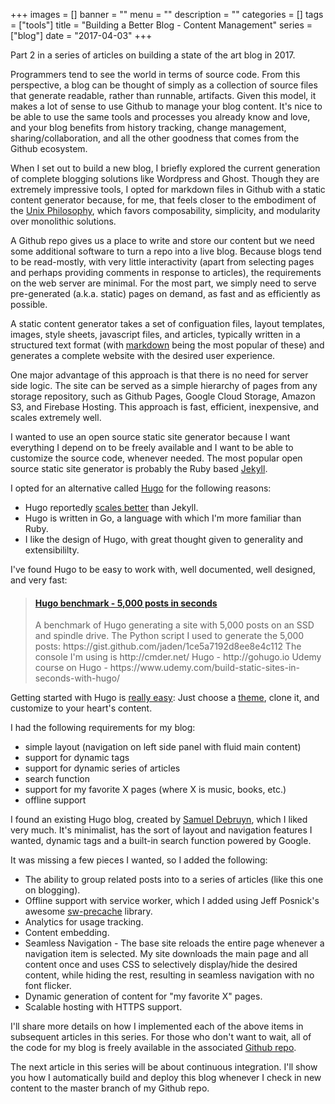 +++
images = []
banner = ""
menu = ""
description = ""
categories = []
tags = ["tools"]
title = "Building a Better Blog - Content Management"
series = ["blog"]
date = "2017-04-03"
+++

Part 2 in a series of articles on building a state of the art blog in 2017.<!--more-->

Programmers tend to see the world in terms of source code. From this perspective,
a blog can be thought
of simply as a collection of source files that generate readable, rather than runnable,
artifacts. Given this model, it makes a lot of sense to use Github to manage
your blog content. It's nice to be able to use the same tools and processes
you already know and love, and your blog benefits
from history tracking, change management, sharing/collaboration, and all the other
goodness that comes from the Github ecosystem.

When I set out to build a new blog, I briefly explored the current generation of
complete blogging solutions like Wordpress and Ghost. Though they are extremely
impressive tools, I opted for markdown files in Github with a
static content generator because, for me, that feels closer to the embodiment of the
[Unix Philosophy](https://en.wikipedia.org/wiki/Unix_philosophy), which favors
composability, simplicity, and modularity over monolithic solutions.

A Github repo gives us a place to write and store our content but we need some
additional software to turn a repo into a live blog. Because blogs tend to be
read-mostly, with very little interactivity (apart from selecting pages and perhaps
providing comments in response to articles), the requirements on the web server
are minimal. For the most part, we simply need to serve pre-generated
(a.k.a. static) pages on demand, as fast and as efficiently as possible.

A static content generator takes a set of configuation files, layout templates,
images, style sheets, javascript files, and articles, typically written in a structured text format
(with [markdown](https://en.wikipedia.org/wiki/Markdown) being the most popular of these)
and generates a complete website with the desired user experience.

One major advantage of this approach is that there is no need for server side logic.
The site can be served as a simple hierarchy of pages from any storage repository, 
such as Github Pages, Google Cloud Storage, Amazon S3, and Firebase Hosting.
This approach is fast, efficient, inexpensive, and scales extremely well.

I wanted to use an open source static site generator because I want everything
I depend on to be freely available and I want to be able to customize the source
code, whenever needed. The most popular open source static site generator is probably
the Ruby based [Jekyll](https://jekyllrb.com/).

I opted for an alternative called [Hugo](https://gohugo.io) for the following reasons:

* Hugo reportedly [scales better](https://novelist.xyz/tech/hugo-vs-jekyll-static-site-generator/) than Jekyll.
* Hugo is written in Go, a language with which I'm more familiar than Ruby.
* I like the design of Hugo, with great thought given to generality and extensibililty.

I've found Hugo to be easy to work with, well documented, well designed, and very fast:
<blockquote class="embedly-card" data-card-controls="0"><h4><a href="https://www.youtube.com/watch?v=CdiDYZ51a2o">Hugo benchmark - 5,000 posts in seconds</a></h4><p>A benchmark of Hugo generating a site with 5,000 posts on an SSD and spindle drive. The Python script I used to generate the 5,000 posts: https://gist.github.com/jaden/1ce5a7192d8ee8e4c112 The console I'm using is http://cmder.net/ Hugo - http://gohugo.io Udemy course on Hugo - https://www.udemy.com/build-static-sites-in-seconds-with-hugo/</p></blockquote>
<script async src="//cdn.embedly.com/widgets/platform.js" charset="UTF-8"></script>

Getting started with Hugo is [really easy](http://gohugo.io/overview/quickstart/):
Just choose a [theme](http://themes.gohugo.io/), clone it, and customize to your
heart's content.

I had the following requirements for my blog:

* simple layout (navigation on left side panel with fluid main content)
* support for dynamic tags
* support for dynamic series of articles
* search function
* support for my favorite X pages (where X is music, books, etc.)
* offline support

I found an existing Hugo blog, created by [Samuel Debruyn](https://chipsncookies.com/),
which I liked very much. It's minimalist, has the sort of layout and navigation features I wanted,
dynamic tags and a built-in search function powered by Google.

It was missing a few pieces I wanted, so I added the following:

* The ability to group related posts into to a series of articles (like this one on blogging).
* Offline support with service worker, which I added using Jeff Posnick's 
awesome [sw-precache](https://github.com/GoogleChrome/sw-precache) library.
* Analytics for usage tracking.
* Content embedding.
* Seamless Navigation - The base site reloads the entire page whenever a navigation item is selected. My site
downloads the main page and all content once and uses CSS to selectively display/hide the desired content,
while hiding the rest, resulting in seamless navigation with no font flicker.
* Dynamic generation of content for "my favorite X" pages.
* Scalable hosting with HTTPS support.

I'll share more details on how I implemented each of the above items in subsequent articles in this series.
For those who don't want to wait, all of the code for my blog is freely available in the associated
[Github repo](https://github.com/marcacohen/mcohen.io).

The next article in this series will be about continuous integration. I'll show you how I automatically
build and deploy this blog whenever I check in new content to the master branch of my Github repo.